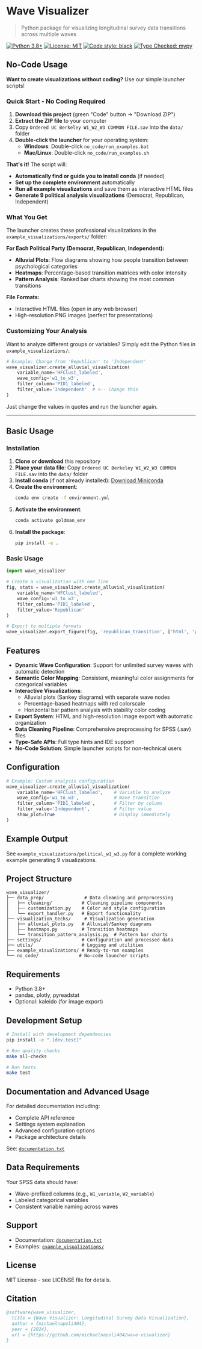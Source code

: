 # Wave Visualizer

> Python package for visualizing longitudinal survey data transitions across multiple waves

[![Python 3.8+](https://img.shields.io/badge/python-3.8+-blue.svg)](https://www.python.org/downloads/)
[![License: MIT](https://img.shields.io/badge/License-MIT-yellow.svg)](https://opensource.org/licenses/MIT)
[![Code style: black](https://img.shields.io/badge/code%20style-black-000000.svg)](https://github.com/psf/black)
[![Type Checked: mypy](https://img.shields.io/badge/type--checked-mypy-blue)](https://mypy-lang.org/)


## No-Code Usage

**Want to create visualizations without coding?** Use our simple launcher scripts!

### Quick Start - No Coding Required

1. **Download this project** (green "Code" button -> "Download ZIP")
2. **Extract the ZIP file** to your computer
3. Copy `Ordered UC Berkeley W1_W2_W3 COMMON FILE.sav` into the `data/` folder
4. **Double-click the launcher** for your operating system:
   - **Windows**: Double-click `no_code/run_examples.bat`
   - **Mac/Linux**: Double-click `no_code/run_examples.sh`

**That's it!** The script will:
- **Automatically find or guide you to install conda** (if needed)
- **Set up the complete environment** automatically
- **Run all example visualizations** and save them as interactive HTML files
- **Generate 9 political analysis visualizations** (Democrat, Republican, Independent)

### What You Get

The launcher creates these professional visualizations in the `example_visualizations/exports/` folder:

**For Each Political Party (Democrat, Republican, Independent):**
- **Alluvial Plots**: Flow diagrams showing how people transition between psychological categories
- **Heatmaps**: Percentage-based transition matrices with color intensity  
- **Pattern Analysis**: Ranked bar charts showing the most common transitions

**File Formats:**
- Interactive HTML files (open in any web browser)
- High-resolution PNG images (perfect for presentations)

### Customizing Your Analysis

Want to analyze different groups or variables? Simply edit the Python files in `example_visualizations/`:

```python
# Example: Change from 'Republican' to 'Independent'
wave_visualizer.create_alluvial_visualization(
    variable_name='HFClust_labeled', 
    wave_config='w1_to_w3', 
    filter_column='PID1_labeled', 
    filter_value='Independent'  # <-- Change this
)
```

Just change the values in quotes and run the launcher again.

---

## Basic Usage

### Installation

1. **Clone or download** this repository
2. **Place your data file**: Copy `Ordered UC Berkeley W1_W2_W3 COMMON FILE.sav` into the `data/` folder
3. **Install conda** (if not already installed): [Download Miniconda](https://docs.conda.io/en/latest/miniconda.html)
4. **Create the environment**:
   ```bash
   conda env create -f environment.yml
   ```
5. **Activate the environment**:
   ```bash
   conda activate goldman_env
   ```
6. **Install the package**:
   ```bash
   pip install -e .
   ```

### Basic Usage

```python
import wave_visualizer

# Create a visualization with one line
fig, stats = wave_visualizer.create_alluvial_visualization(
    variable_name='HFClust_labeled',
    wave_config='w1_to_w3',
    filter_column='PID1_labeled',
    filter_value='Republican'
)

# Export to multiple formats
wave_visualizer.export_figure(fig, 'republican_transition', ['html', 'png'])
```

## Features

- **Dynamic Wave Configuration**: Support for unlimited survey waves with automatic detection
- **Semantic Color Mapping**: Consistent, meaningful color assignments for categorical variables  
- **Interactive Visualizations**: 
  - Alluvial plots (Sankey diagrams) with separate wave nodes
  - Percentage-based heatmaps with red colorscale
  - Horizontal bar pattern analysis with stability color coding
- **Export System**: HTML and high-resolution image export with automatic organization
- **Data Cleaning Pipeline**: Comprehensive preprocessing for SPSS (.sav) files
- **Type-Safe APIs**: Full type hints and IDE support
- **No-Code Solution**: Simple launcher scripts for non-technical users 

## Configuration

```python
# Example: Custom analysis configuration
wave_visualizer.create_alluvial_visualization(
    variable_name='HFClust_labeled',    # Variable to analyze
    wave_config='w1_to_w3',             # Wave transition
    filter_column='PID1_labeled',       # Filter by column  
    filter_value='Independent',         # Filter value
    show_plot=True                      # Display immediately
)
```

## Example Output

See `example_visualizations/political_w1_w3.py` for a complete working example generating 9 visualizations.

## Project Structure

```
wave_visualizer/
├── data_prep/               # Data cleaning and preprocessing
│   ├── cleaning/           # Cleaning pipeline components
│   ├── customization.py    # Color and style configuration
│   └── export_handler.py   # Export functionality
├── visualization_techs/     # Visualization generation
│   ├── alluvial_plots.py   # Alluvial/Sankey diagrams
│   ├── heatmaps.py         # Transition heatmaps
│   └── transition_pattern_analysis.py  # Pattern bar charts
├── settings/               # Configuration and processed data
├── utils/                  # Logging and utilities
├── example_visualizations/ # Ready-to-run examples
└── no_code/               # No-code launcher scripts
```

## Requirements

- Python 3.8+
- pandas, plotly, pyreadstat
- Optional: kaleido (for image export)

## Development Setup

```bash
# Install with development dependencies
pip install -e ".[dev,test]"

# Run quality checks
make all-checks

# Run tests
make test
```

## Documentation and Advanced Usage

For detailed documentation including:
- Complete API reference
- Settings system explanation
- Advanced configuration options
- Package architecture details

See: [`documentation.txt`](documentation.txt)

## Data Requirements

Your SPSS data should have:
- Wave-prefixed columns (e.g., `W1_variable`, `W2_variable`)
- Labeled categorical variables
- Consistent variable naming across waves

## Support

- Documentation: [`documentation.txt`](documentation.txt)
- Examples: [`example_visualizations/`](example_visualizations/)

## License

MIT License - see LICENSE file for details.

## Citation

```bibtex
@software{wave_visualizer,
  title = {Wave Visualizer: Longitudinal Survey Data Visualization},
  author = {michaelnapoli404},
  year = {2024},
  url = {https://github.com/michaelnapoli404/wave-visualizer}
}
``` 